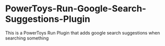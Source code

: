 # PowerToys-Run-Google-Search-Suggestions-Plugin
This is a PowerToys Run Plugin that adds google search suggestions when searching something 
